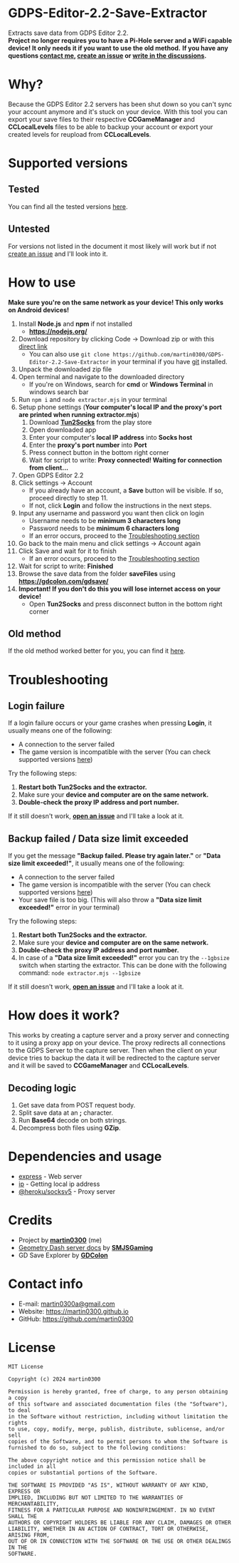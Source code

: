 # GDPS-Editor-2.2-Save-Extractor

Extracts save data from GDPS Editor 2.2. \
**Project no longer requires you to have a Pi-Hole server and a WiFi capable device! It only needs it if you want to use the old method.**
**If you have any questions [contact me](#contact-info), [create an issue](https://github.com/martin0300/GDPS-Editor-2.2-Save-Extractor/blob/beta/CONTRIBUTING.md) or [write in the discussions](https://github.com/martin0300/GDPS-Editor-2.2-Save-Extractor/discussions).**

# Why?

Because the GDPS Editor 2.2 servers has been shut down so you can't sync your account anymore and it's stuck on your device. With this tool you can export your save files to their respective **CCGameManager** and **CCLocalLevels** files to be able to backup your account or export your created levels for reupload from **CCLocalLevels**.

# Supported versions

## Tested

You can find all the tested versions [here](https://github.com/martin0300/GDPS-Editor-2.2-Save-Extractor/blob/beta/versions.md).

## Untested

For versions not listed in the document it most likely will work but if not [create an issue](https://github.com/martin0300/GDPS-Editor-2.2-Save-Extractor/blob/beta/CONTRIBUTING.md) and I'll look into it.

# How to use

**Make sure you're on the same network as your device! This only works on Android devices!**

1. Install **Node.js** and **npm** if not installed
    - **https://nodejs.org/**
2. Download repository by clicking Code -> Download zip or with this [direct link](https://github.com/martin0300/GDPS-Editor-2.2-Save-Extractor/archive/refs/heads/main.zip)
    - You can also use `git clone https://github.com/martin0300/GDPS-Editor-2.2-Save-Extractor` in your terminal if you have [git](https://git-scm.com/) installed.
3. Unpack the downloaded zip file
4. Open terminal and navigate to the downloaded directory
    - If you're on Windows, search for **cmd** or **Windows Terminal** in windows search bar
5. Run `npm i` and `node extractor.mjs` in your terminal
6. Setup phone settings (**Your computer's local IP and the proxy's port are printed when running extractor.mjs**)
    1. Download **[Tun2Socks](https://play.google.com/store/apps/details?id=com.elseplus.tun2socks)** from the play store
    2. Open downloaded app
    3. Enter your computer's **local IP address** into **Socks host**
    4. Enter the **proxy's port number** into **Port**
    5. Press connect button in the bottom right corner
    6. Wait for script to write: **Proxy connected! Waiting for connection from client...**
7. Open GDPS Editor 2.2
8. Click settings -> Account
    - If you already have an account, a **Save** button will be visible. If so, proceed directly to step 11.
    - If not, click **Login** and follow the instructions in the next steps.
9. Input any username and password you want then click on login
    - Username needs to be **minimum 3 characters long**
    - Password needs to be **minimum 6 characters long**
    - If an error occurs, proceed to the [Troubleshooting section](#login-failure)
10. Go back to the main menu and click settings -> Account again
11. Click Save and wait for it to finish
    - If an error occurs, proceed to the [Troubleshooting section](#backup-failed--data-size-limit-exceeded)
12. Wait for script to write: **Finished**
13. Browse the save data from the folder **saveFiles** using **https://gdcolon.com/gdsave/**
14. **Important! If you don't do this you will lose internet access on your device!**
    - Open **Tun2Socks** and press disconnect button in the bottom right corner

## Old method

If the old method worked better for you, you can find it [here](https://github.com/martin0300/GDPS-Editor-2.2-Save-Extractor/blob/main/oldmethod.md).

# Troubleshooting

## Login failure

If a login failure occurs or your game crashes when pressing **Login**, it usually means one of the following:

-   A connection to the server failed
-   The game version is incompatible with the server (You can check supported versions [here](#supported-versions))

Try the following steps:

1. **Restart both Tun2Socks and the extractor.**
2. Make sure your **device and computer are on the same network.**
3. **Double-check the proxy IP address and port number.**

If it still doesn't work, [**open an issue**](https://github.com/martin0300/GDPS-Editor-2.2-Save-Extractor/blob/beta/CONTRIBUTING.md) and I'll take a look at it.

## Backup failed / Data size limit exceeded

If you get the message **"Backup failed. Please try again later."** or **"Data size limit exceeded!"**, it usually means one of the following:

-   A connection to the server failed
-   The game version is incompatible with the server (You can check supported versions [here](#supported-versions))
-   Your save file is too big. (This will also throw a **"Data size limit exceeded!"** error in your terminal)

Try the following steps:

1. **Restart both Tun2Socks and the extractor.**
2. Make sure your **device and computer are on the same network.**
3. **Double-check the proxy IP address and port number.**
4. In case of a **"Data size limit exceeded!"** error you can try the `--1gbsize` switch when starting the extractor. This can be done with the following command: `node extractor.mjs --1gbsize`

If it still doesn't work, [**open an issue**](https://github.com/martin0300/GDPS-Editor-2.2-Save-Extractor/blob/beta/CONTRIBUTING.md) and I'll take a look at it.

# How does it work?

This works by creating a capture server and a proxy server and connecting to it using a proxy app on your device. The proxy redirects all connections to the GDPS Server to the capture server.
Then when the client on your device tries to backup the data it will be redirected to the capture server and it will be saved to **CCGameManager** and **CCLocalLevels**.

## Decoding logic

1. Get save data from POST request body.
2. Split save data at an **;** character.
3. Run **Base64** decode on both strings.
4. Decompress both files using **GZip**.

# Dependencies and usage

-   [express](https://github.com/expressjs/express) - Web server
-   [ip](https://github.com/indutny/node-ip) - Getting local ip address
-   [@heroku/socksv5](https://github.com/heroku/socksv5) - Proxy server

# Credits

-   Project by **[martin0300](https://github.com/martin0300)** (me)
-   [Geometry Dash server docs](https://github.com/SMJSGaming/GDDocs/blob/master/README.md) by **[SMJSGaming](https://github.com/SMJSGaming)**
-   GD Save Explorer by **[GDColon](https://gdcolon.com/)**

# Contact info

-   E-mail: martin0300a@gmail.com
-   Website: https://martin0300.github.io
-   GitHub: https://github.com/martin0300

# License

```
MIT License

Copyright (c) 2024 martin0300

Permission is hereby granted, free of charge, to any person obtaining a copy
of this software and associated documentation files (the "Software"), to deal
in the Software without restriction, including without limitation the rights
to use, copy, modify, merge, publish, distribute, sublicense, and/or sell
copies of the Software, and to permit persons to whom the Software is
furnished to do so, subject to the following conditions:

The above copyright notice and this permission notice shall be included in all
copies or substantial portions of the Software.

THE SOFTWARE IS PROVIDED "AS IS", WITHOUT WARRANTY OF ANY KIND, EXPRESS OR
IMPLIED, INCLUDING BUT NOT LIMITED TO THE WARRANTIES OF MERCHANTABILITY,
FITNESS FOR A PARTICULAR PURPOSE AND NONINFRINGEMENT. IN NO EVENT SHALL THE
AUTHORS OR COPYRIGHT HOLDERS BE LIABLE FOR ANY CLAIM, DAMAGES OR OTHER
LIABILITY, WHETHER IN AN ACTION OF CONTRACT, TORT OR OTHERWISE, ARISING FROM,
OUT OF OR IN CONNECTION WITH THE SOFTWARE OR THE USE OR OTHER DEALINGS IN THE
SOFTWARE.
```
